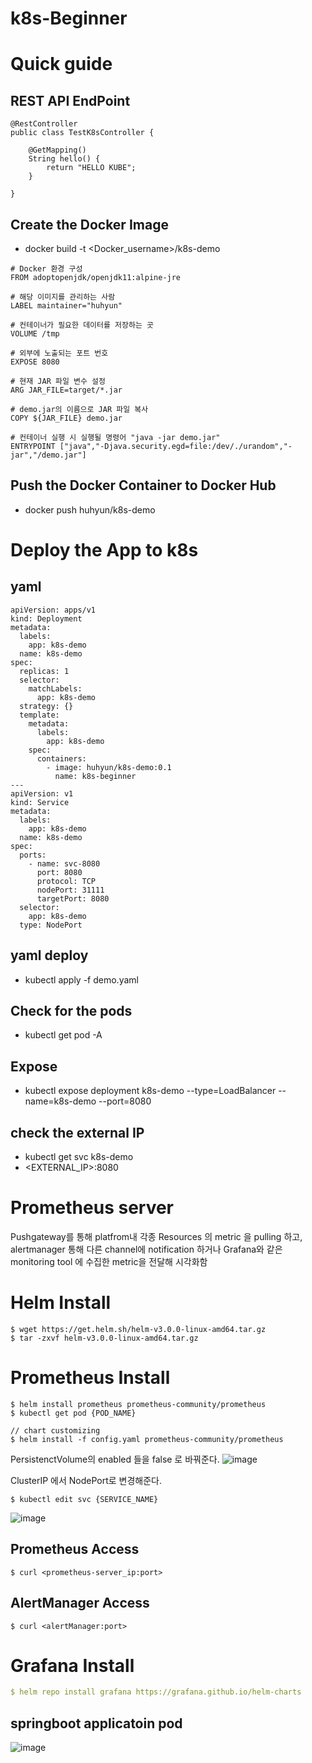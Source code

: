 # k8s-Beginner
# Quick guide

## REST API EndPoint
```
@RestController
public class TestK8sController {

    @GetMapping()
    String hello() {
        return "HELLO KUBE";
    }

}
```
## Create the Docker Image
- docker build -t <Docker_username>/k8s-demo
```
# Docker 환경 구성
FROM adoptopenjdk/openjdk11:alpine-jre

# 해당 이미지를 관리하는 사람
LABEL maintainer="huhyun"

# 컨테이너가 필요한 데이터를 저장하는 곳
VOLUME /tmp

# 외부에 노출되는 포트 번호
EXPOSE 8080

# 현재 JAR 파일 변수 설정
ARG JAR_FILE=target/*.jar

# demo.jar의 이름으로 JAR 파일 복사
COPY ${JAR_FILE} demo.jar

# 컨테이너 실행 시 실행될 명령어 "java -jar demo.jar"
ENTRYPOINT ["java","-Djava.security.egd=file:/dev/./urandom","-jar","/demo.jar"]
```

## Push the Docker Container to Docker Hub
-  docker push huhyun/k8s-demo  

# Deploy the App to k8s

## yaml
```
apiVersion: apps/v1
kind: Deployment
metadata:
  labels:
    app: k8s-demo
  name: k8s-demo
spec:
  replicas: 1
  selector:
    matchLabels:
      app: k8s-demo
  strategy: {}
  template:
    metadata:
      labels:
        app: k8s-demo
    spec:
      containers:
        - image: huhyun/k8s-demo:0.1
          name: k8s-beginner
---
apiVersion: v1
kind: Service
metadata:
  labels:
    app: k8s-demo
  name: k8s-demo
spec:
  ports:
    - name: svc-8080
      port: 8080
      protocol: TCP
      nodePort: 31111
      targetPort: 8080
  selector:
    app: k8s-demo
  type: NodePort
```

## yaml deploy
- kubectl apply -f demo.yaml  

## Check for the pods
- kubectl get pod -A

## Expose
- kubectl expose deployment k8s-demo --type=LoadBalancer --name=k8s-demo --port=8080  

## check the external IP
- kubectl get svc k8s-demo  
- <EXTERNAL_IP>:8080

# Prometheus server

Pushgateway를 통해 platfrom내 각종 Resources 의 metric 을 pulling 하고, alertmanager 통해 다른 channel에 notification 하거나 Grafana와 같은 monitoring tool 에 수집한 metric을 전달해 시각화함

# Helm Install

```docker
$ wget https://get.helm.sh/helm-v3.0.0-linux-amd64.tar.gz
$ tar -zxvf helm-v3.0.0-linux-amd64.tar.gz
```
# Prometheus Install

```docker
$ helm install prometheus prometheus-community/prometheus
$ kubectl get pod {POD_NAME}

// chart customizing
$ helm install -f config.yaml prometheus-community/prometheus
```

PersistenctVolume의 enabled 들을 false 로 바꿔준다.
![image](https://user-images.githubusercontent.com/34512538/111580057-586c5300-87fa-11eb-8d3f-5d75d745ee9a.png)


ClusterIP 에서 NodePort로 변경해준다.

```docker
$ kubectl edit svc {SERVICE_NAME}
```
![image](https://user-images.githubusercontent.com/34512538/111580140-70dc6d80-87fa-11eb-83c8-7893cdbffedd.png)

## Prometheus Access
```
$ curl <prometheus-server_ip:port>
```
## AlertManager Access
```
$ curl <alertManager:port>
```

# Grafana Install

```yaml
$ helm repo install grafana https://grafana.github.io/helm-charts
```

## springboot applicatoin pod
![image](https://user-images.githubusercontent.com/34512538/111579914-2c50d200-87fa-11eb-9e88-48f2c3f3cac0.png)






